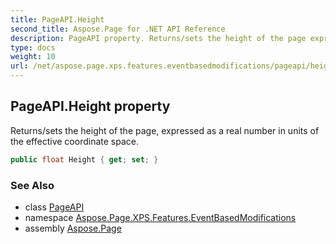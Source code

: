 ```yaml
---
title: PageAPI.Height
second_title: Aspose.Page for .NET API Reference
description: PageAPI property. Returns/sets the height of the page expressed as a real number in units of the effective coordinate space
type: docs
weight: 10
url: /net/aspose.page.xps.features.eventbasedmodifications/pageapi/height/
---
```

## PageAPI.Height property

Returns/sets the height of the page, expressed as a real number in units of the effective coordinate space.

```csharp
public float Height { get; set; }
```

### See Also

* class [PageAPI](../)
* namespace [Aspose.Page.XPS.Features.EventBasedModifications](../../pageapi/)
* assembly [Aspose.Page](../../../)


